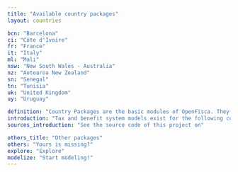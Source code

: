 ```yaml
---
title: "Available country packages"
layout: countries

bcn: "Barcelona"
ci: "Côte d'Ivoire"
fr: "France"
it: "Italy"
ml: "Mali"
nsw: "New South Wales - Australia"
nz: "Aotearoa New Zealand"
sn: "Senegal"
tn: "Tunisia"
uk: "United Kingdom"
uy: "Uruguay"

definition: "Country Packages are the basic modules of OpenFisca. They define the Parameters, Entities and Variables of a country."
introduction: "Tax and benefit system models exist for the following countries:"
sources_introduction: "See the source code of this project on"

others_title: "Other packages"
others: "Yours is missing?"
explore: "Explore"
modelize: "Start modeling!"
---
```

